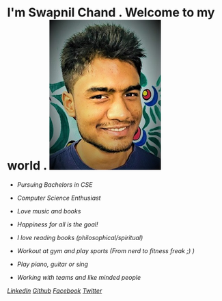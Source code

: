 
# I'm Swapnil Chand . Welcome to my world .                                                                                ![](https://github.com/SwapnilChand/SwapnilChand.github.io/blob/main/profile%20(2).jpg)

 
- _Pursuing Bachelors in CSE_
- _Computer Science Enthusiast_
- _Love music and books_
- _Happiness for all is the goal!_





- _I love reading books (philosophical/spiritual)_
- _Workout at gym and play sports (From nerd to fitness freak ;) )_
- _Play piano, guitar or sing_
- _Working with teams and like minded people_











*[LinkedIn](https://www.linkedin.com/in/swapnil-chand-887aa117a/)*      *[Github](https://github.com/SwapnilChand/)*      *[Facebook](https://www.facebook.com/swapnil.chand.399)* *[Twitter](https://twitter.com/Swapnil43128204)*



